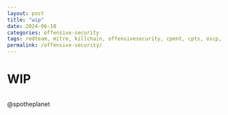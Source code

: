 ```yaml
---
layout: post
title: "wip"
date: 2024-06-18
categories: offensive-security
tags: redteam, mitre, killchain, offensivesecurity, cpent, cpts, oscp, exploit
permalink: /offensive-security/
---
```


# WIP

```text

```
@spotheplanet
